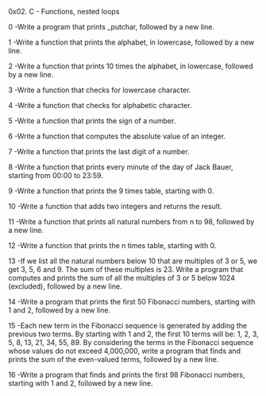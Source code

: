 0x02. C - Functions, nested loops

0 -Write a program that prints _putchar, followed by a new line.

1 -Write a function that prints the alphabet, in lowercase, followed by a new line.

2 -Write a function that prints 10 times the alphabet, in lowercase, followed by a new line.

3 -Write a function that checks for lowercase character.

4 -Write a function that checks for alphabetic character.

5 -Write a function that prints the sign of a number.

6 -Write a function that computes the absolute value of an integer.

7 -Write a function that prints the last digit of a number.

8 -Write a function that prints every minute of the day of Jack Bauer, starting from 00:00 to 23:59.

9 -Write a function that prints the 9 times table, starting with 0.

10 -Write a function that adds two integers and returns the result.

11 -Write a function that prints all natural numbers from n to 98, followed by a new line.

12 -Write a function that prints the n times table, starting with 0.

13 -If we list all the natural numbers below 10 that are multiples of 3 or 5, we get 3, 5, 6 and 9. The sum of these multiples is 23. Write a program that computes and prints the sum of all the multiples of 3 or 5 below 1024 (excluded), followed by a new line.

14 -Write a program that prints the first 50 Fibonacci numbers, starting with 1 and 2, followed by a new line.

15 -Each new term in the Fibonacci sequence is generated by adding the previous two terms. By starting with 1 and 2, the first 10 terms will be: 1, 2, 3, 5, 8, 13, 21, 34, 55, 89. By considering the terms in the Fibonacci sequence whose values do not exceed 4,000,000, write a program that finds and prints the sum of the even-valued terms, followed by a new line.

16 -Write a program that finds and prints the first 98 Fibonacci numbers, starting with 1 and 2, followed by a new line.
